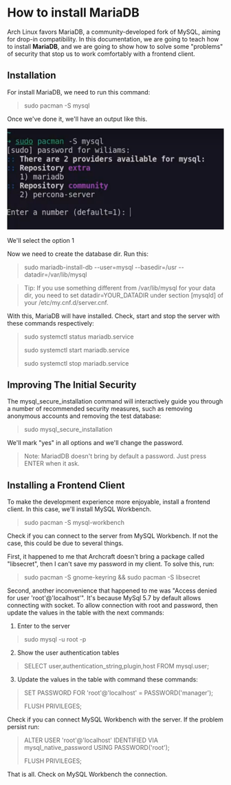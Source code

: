 # How to install MariaDB

Arch Linux favors MariaDB, a community-developed fork of MySQL, aiming for drop-in compatibility. In this documentation, we are going to teach how to install **MariaDB**, and we are going to show how to solve some "problems" of security that stop us to work comfortably with a frontend client.

## Installation

For install MariaDB, we need to run this command:

> sudo pacman -S mysql

Once we've done it, we'll have an output like this.

![output after run the command of installation](./assets/imgs/output-1.png)

We'll select the option 1

Now we need to create the database dir. Run this:

> sudo mariadb-install-db --user=mysql --basedir=/usr --datadir=/var/lib/mysql

> Tip: If you use something different from /var/lib/mysql for your data dir, you need to set datadir=YOUR_DATADIR under section [mysqld] of your /etc/my.cnf.d/server.cnf.

With this, MariaDB will have installed. Check, start and stop the server with these commands respectively:

> sudo systemctl status mariadb.service
>
> sudo systemctl start mariadb.service
>
> sudo systemctl stop mariadb.service

## Improving The Initial Security

The mysql_secure_installation command will interactively guide you through a number of recommended security measures, such as removing anonymous accounts and removing the test database:

> sudo mysql_secure_installation

We'll mark "yes" in all options and we'll change the password.

> Note: MariadDB doesn't bring by default a password. Just press ENTER when it ask.

## Installing a Frontend Client

To make the development experience more enjoyable, install a frontend client. In this case, we'll install MySQL Workbench.

> sudo pacman -S mysql-workbench

Check if you can connect to the server from MySQL Workbench. If not the case, this could be due to several things.

First, it happened to me that Archcraft doesn't bring a package called "libsecret", then I can't save my password in my client. To solve this, run:

> sudo pacman -S gnome-keyring && sudo pacman -S libsecret

Second, another inconvenience that happened to me was "Access denied for user 'root'@'localhost'". It's because MySql 5.7 by default allows connecting with socket. To allow connection with root and password, then update the values in the table with the next commands:

1) Enter to the server

> sudo mysql -u root -p

2) Show the user authentication tables

> SELECT user,authentication_string,plugin,host FROM mysql.user;

3) Update the values in the table with command these commands:

> SET PASSWORD FOR 'root'@'localhost' = PASSWORD('manager');
>
> FLUSH PRIVILEGES;

Check if you can connect MySQL Workbench with the server. If the problem persist run: 

> ALTER USER 'root'@'localhost' IDENTIFIED VIA mysql_native_password USING PASSWORD('root');
>
> FLUSH PRIVILEGES;

That is all. Check on MySQL Workbench the connection.




